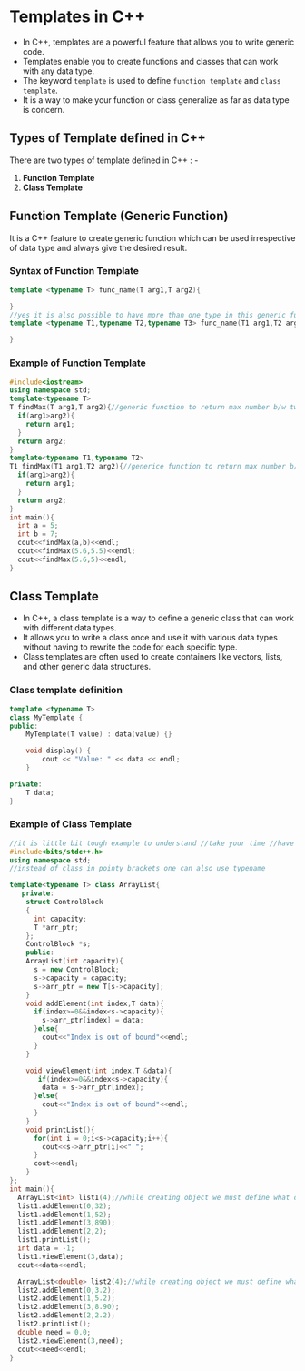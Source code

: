 # Templates in C++

- In C++, templates are a powerful feature that allows you to write generic code. 
- Templates enable you to create functions and classes that can work with any data type.
- The keyword `template` is used to define `function template` and `class template`.
- It is a way to make your function or class generalize as far as data type is concern.

## Types of Template defined in C++

There are two types of template defined in C++ : -

  1. **Function Template**
  2. **Class Template**

## Function Template (Generic Function)

It is a C++ feature to create generic function which can be used irrespective of data type and always give the desired result.

### Syntax of Function Template

```cpp
template <typename T> func_name(T arg1,T arg2){

}
//yes it is also possible to have more than one type in this generic function placeholder(typename) assumes the same data type as variable that is passed on that place.//like this
template <typename T1,typename T2,typename T3> func_name(T1 arg1,T2 arg2,T3 arg3){

}
```
### Example of Function Template
```cpp
#include<iostream>
using namespace std;
template<typename T> 
T findMax(T arg1,T arg2){//generic function to return max number b/w two numbers
  if(arg1>arg2){
    return arg1;
  }
  return arg2;
}
template<typename T1,typename T2> 
T1 findMax(T1 arg1,T2 arg2){//generice function to return max number b/w int and double
  if(arg1>arg2){
    return arg1;
  }
  return arg2;
}
int main(){
  int a = 5;
  int b = 7;
  cout<<findMax(a,b)<<endl;
  cout<<findMax(5.6,5.5)<<endl;
  cout<<findMax(5.6,5)<<endl;
}
```

## Class Template
- In C++, a class template is a way to define a generic class that can work with different data types. 
- It allows you to write a class once and use it with various data types without having to rewrite the code for each specific type. 
- Class templates are often used to create containers like vectors, lists, and other generic data structures.

### Class template definition
```cpp
template <typename T>
class MyTemplate {
public:
    MyTemplate(T value) : data(value) {}

    void display() {
        cout << "Value: " << data << endl;
    }

private:
    T data;
}
```

### Example of Class Template
```cpp
//it is little bit tough example to understand //take your time //have some patience
#include<bits/stdc++.h>
using namespace std;
//instead of class in pointy brackets one can also use typename

template<typename T> class ArrayList{
   private:
    struct ControlBlock
    {
      int capacity;
      T *arr_ptr;
    };
    ControlBlock *s;
    public:
    ArrayList(int capacity){
      s = new ControlBlock;
      s->capacity = capacity;
      s->arr_ptr = new T[s->capacity];
    }
    void addElement(int index,T data){
      if(index>=0&&index<s->capacity){
        s->arr_ptr[index] = data;
      }else{
        cout<<"Index is out of bound"<<endl;
      }
    }

    void viewElement(int index,T &data){
       if(index>=0&&index<s->capacity){
        data = s->arr_ptr[index];
      }else{
        cout<<"Index is out of bound"<<endl;
      }
    }  
    void printList(){
      for(int i = 0;i<s->capacity;i++){
        cout<<s->arr_ptr[i]<<" ";
      }
      cout<<endl;
    } 
};
int main(){
  ArrayList<int> list1(4);//while creating object we must define what does the placeholder contains
  list1.addElement(0,32);
  list1.addElement(1,52);
  list1.addElement(3,890);
  list1.addElement(2,2);
  list1.printList();
  int data = -1;
  list1.viewElement(3,data);
  cout<<data<<endl;

  ArrayList<double> list2(4);//while creating object we must define what does the placeholder contains
  list2.addElement(0,3.2);
  list2.addElement(1,5.2);
  list2.addElement(3,8.90);
  list2.addElement(2,2.2);
  list2.printList();
  double need = 0.0;
  list2.viewElement(3,need);
  cout<<need<<endl;
}
```




